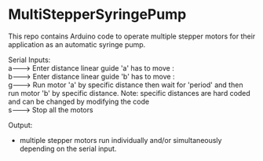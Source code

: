 # MultiStepperSyringePump

This repo contains Arduino code to operate multiple stepper motors for their application as an automatic syringe pump.

Serial Inputs:  
a---> Enter distance linear guide 'a' has to move :  
b---> Enter distance linear guide 'b' has to move :  
g---> Run motor 'a' by specific distance then wait for 'period' and then run motor 'b' by specific distance. Note: specific distances are hard coded and can be changed by modifying the code  
s---> Stop all the motors   

Output:
- multiple stepper motors run individually and/or simultaneously depending on the serial input.
